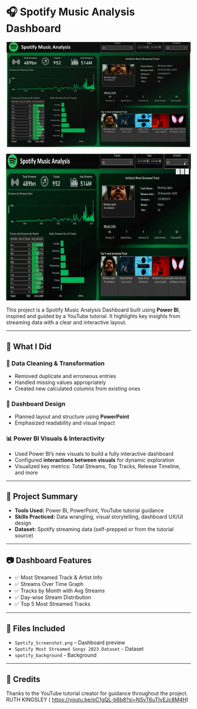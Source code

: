 # 🎧 Spotify Music Analysis Dashboard

![Dashboard Preview](./Spotify_Screenshot.png)

<p align="center">
  <img src="dashboard.gif" alt="Dashboard Preview" width="700" height="400" />
</p>


This project is a Spotify Music Analysis Dashboard built using **Power BI**, inspired and guided by a YouTube tutorial. It highlights key insights from streaming data with a clear and interactive layout.

---

## 📌 What I Did

### 🔧 Data Cleaning & Transformation
- Removed duplicate and erroneous entries
- Handled missing values appropriately
- Created new calculated columns from existing ones

### 🎨 Dashboard Design
- Planned layout and structure using **PowerPoint**
- Emphasized readability and visual impact

### 📊 Power BI Visuals & Interactivity
- Used Power BI’s new visuals to build a fully interactive dashboard
- Configured **interactions between visuals** for dynamic exploration
- Visualized key metrics: Total Streams, Top Tracks, Release Timeline, and more

---

## 📅 Project Summary

- **Tools Used:** Power BI, PowerPoint, YouTube tutorial guidance
- **Skills Practiced:** Data wrangling, visual storytelling, dashboard UX/UI design
- **Dataset:** Spotify streaming data (self-prepped or from the tutorial source)

---

## 📷 Dashboard Features

- ✅ Most Streamed Track & Artist Info  
- ✅ Streams Over Time Graph  
- ✅ Tracks by Month with Avg Streams  
- ✅ Day-wise Stream Distribution  
- ✅ Top 5 Most Streamed Tracks  

---

## 📂 Files Included
- `Spotify_Screenshot.png` – Dashboard preview
- `Spotify Most Streamed Songs 2023 Dataset` - Dataset
- `spotify_background` - Background
  
---

## 🙌 Credits
Thanks to the YouTube tutorial creator for guidance throughout the project.
RUTH KINGSLEY ( https://youtu.be/pC1gQL-b6b8?si=NSvT6uTIvEJc8M4H)


